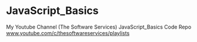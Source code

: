 # JavaScript_Basics
My Youtube Channel (The Software Services) JavaScript_Basics Code Repo www.youtube.com/c/thesoftwareservices/playlists
